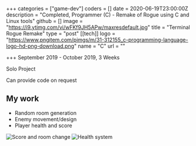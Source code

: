 +++
categories = ["game-dev"]
coders = []
date = 2020-06-19T23:00:00Z
description = "Completed, Programmer (C) - Remake of Rogue using C and Linux tools"
github = []
image = "https://i9.ytimg.com/vi/wFKf9JH5APw/maxresdefault.jpg"
title = "Terminal Rogue Remake"
type = "post"
[[tech]]
logo = "https://www.pngitem.com/pimgs/m/31-312155_c-programming-language-logo-hd-png-download.png"
name = "C"
url = ""

+++
September 2019 - October 2019, 3 Weeks

Solo Project

Can provide code on request

## My work
* Random room generation
* Enemy movement/design
* Player health and score

![Score and room change](/images/portfolio/rogue2.gif)
![Health system](/images/portfolio/rogue3.gif)
